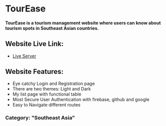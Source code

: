 # TourEase
#### TourEase is a tourism management website where users can know about tourism spots in Southeast Asian countries.

## Website Live Link:

-   [Live Server](https://maab-fw-assignment-10.vercel.app)

## Website Features:

-   Eye catchy Login and Registration page
-   There are two themes: Light and Dark
-   My list page with functional table
-   Most Secure User Authentication with firebase, github and google
-   Easy to Navigate different routes

### Category: "Southeast Asia"
